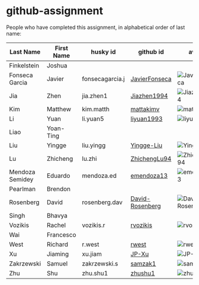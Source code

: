 # github-assignment

People who have completed this assignment, in alphabetical order of last name:

Last Name | First Name | husky id | github id      | avatar
---------|------------|-----------|-----------|---------
Finkelstein | Joshua |     |     |
Fonseca Garcia | Javier | fonsecagarcia.j |   [JavierFonseca](https://github.com/JavierFonseca)     | ![JavierFonseca](https://github.com/JavierFonseca.png?size=40)
Jia | Zhen |  jia.zhen1   |  [Jiazhen1994](https://github.com/Jiazhen1994)   | ![Jiazhen1994](https://github.com/Jiazhen1994.png?size=40)
Kim | Matthew |   kim.matth  | [mattakimv](https://github.com/mattakimv)  | ![mattakimv](https://github.com/mattakimv.png?size=40)
Li | Yuan |  li.yuan5  |   [liyuan1993](https://github.com/liyuan1993/) | ![liyuan1993](https://avatars0.githubusercontent.com/u/43114076?s=40&v=4)
Liao | Yoan-Ting |     |     |
Liu | Yingge | liu.yingg  |  [Yingge-Liu](https://github.com/Yingge-Liu)  | ![Yingge-Liu](https://github.com/Yingge-Liu.png?size=40)
Lu | Zhicheng | lu.zhi  | [ZhichengLu94](https://github.com/ZhichengLu94) |![ZhichengLu94](https://github.com/ZhichengLu94.png?size=40)
Mendoza Semidey | Eduardo |mendoza.ed|[emendoza13](https://github.com/emendoza13)| ![emendoza13](https://github.com/emendoza13.png?size=40)
Pearlman | Brendon |     |     |
Rosenberg | David | rosenberg.dav    |  [David-Rosenberg](https://github.com/david-rosenberg)	| ![David-Rosenberg](https://github.com/david-rosenberg.png?size=40)
Singh | Bhavya |     |     |
Vozikis | Rachel |  vozikis.r  |  [rvozikis](https://github.com/rvozikis)   |![rvozikis](https://github.com/rvozikis.png?size=40)
Wai | Francesco |     |     |
West     |   Richard   | r.west      |   [rwest](https://github.com/rwest)        | ![rwest](https://github.com/rwest.png?size=40)
Xu | Jiaming |  xu.jiam   |   [JP-Xu](https://github.com/JP-Xu)   | ![JP-Xu](https://github.com/JP-Xu.png?size=40)
Zakrzewski | Samuel |zakrzewski.s     |[samzak1](https://github.com/samzak1)     |![samzak1](https://github.com/samzak1.png?size=40)     |     |
Zhu | Shu |  zhu.shu1   |   [zhushu1](https://github.com/zhushu1)        | ![zhushu1](https://github.com/zhushu1.png?size=40)


